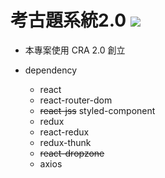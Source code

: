 # 考古題系統2.0 ![](https://img.shields.io/badge/release-v1.0.0-%235bc8a5.svg)

* 本專案使用 CRA 2.0 創立

* dependency
  * react
  * react-router-dom
  * ~~react-jss~~  styled-component
  * redux
  * react-redux
  * redux-thunk
  * ~~react-dropzone~~
  * axios
